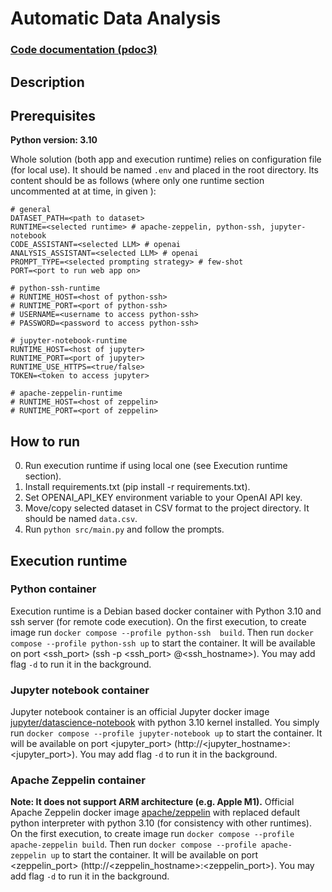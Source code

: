 # Automatic Data Analysis

### [Code documentation (pdoc3)](https://jswistak.github.io/automatic-data-analysis)

## Description

## Prerequisites

**Python version: 3.10**

Whole solution (both app and execution runtime) relies on configuration file (for local use). It should be named `.env` and placed in the root directory. Its content should be as follows (where only one runtime section uncommented at at time, in given ):

```
# general
DATASET_PATH=<path to dataset>
RUNTIME=<selected runtime> # apache-zeppelin, python-ssh, jupyter-notebook
CODE_ASSISTANT=<selected LLM> # openai
ANALYSIS_ASSISTANT=<selected LLM> # openai
PROMPT_TYPE=<selected prompting strategy> # few-shot
PORT=<port to run web app on>

# python-ssh-runtime
# RUNTIME_HOST=<host of python-ssh>
# RUNTIME_PORT=<port of python-ssh>
# USERNAME=<username to access python-ssh>
# PASSWORD=<password to access python-ssh>

# jupyter-notebook-runtime
RUNTIME_HOST=<host of jupyter>
RUNTIME_PORT=<port of jupyter>
RUNTIME_USE_HTTPS=<true/false>
TOKEN=<token to access jupyter>

# apache-zeppelin-runtime
# RUNTIME_HOST=<host of zeppelin>
# RUNTIME_PORT=<port of zeppelin>
```

## How to run

0. Run execution runtime if using local one (see Execution runtime section).
1. Install requirements.txt (pip install -r requirements.txt).
2. Set OPENAI_API_KEY environment variable to your OpenAI API key.
3. Move/copy selected dataset in CSV format to the project directory. It should be named `data.csv`.
4. Run `python src/main.py` and follow the prompts.

## Execution runtime

### Python container

Execution runtime is a Debian based docker container with Python 3.10 and ssh server (for remote code execution).
On the first execution, to create image run `docker compose --profile python-ssh  build`.
Then run `docker compose --profile python-ssh up` to start the container. It will be available on port <ssh_port> (ssh -p <ssh_port> <username>@<ssh_hostname>). You may add flag `-d` to run it in the background.

### Jupyter notebook container

Jupyter notebook container is an official Jupyter docker image [jupyter/datascience-notebook](https://hub.docker.com/r/jupyter/datascience-notebook) with python 3.10 kernel installed.
You simply run `docker compose --profile jupyter-notebook up` to start the container. It will be available on port <jupyter_port> (http://<jupyter_hostname>:<jupyter_port>). You may add flag `-d` to run it in the background.

### Apache Zeppelin container
**Note: It does not support ARM architecture (e.g. Apple M1).**
Official Apache Zeppelin docker image [apache/zeppelin](https://hub.docker.com/r/apache/zeppelin) with replaced default python interpreter with python 3.10 (for consistency with other runtimes).
On the first execution, to create image run `docker compose --profile apache-zeppelin build`.
Then run `docker compose --profile apache-zeppelin up` to start the container. It will be available on port <zeppelin_port> (http://<zeppelin_hostname>:<zeppelin_port>). You may add flag `-d` to run it in the background.


